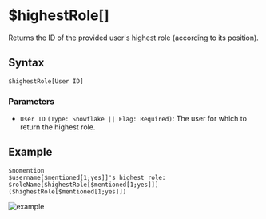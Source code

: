 # $highestRole[]
Returns the ID of the provided user's highest role (according to its position).

## Syntax
```
$highestRole[User ID]
```

### Parameters
- `User ID` `(Type: Snowflake || Flag: Required)`: The user for which to return the highest role.

## Example
```
$nomention
$username[$mentioned[1;yes]]'s highest role: $roleName[$highestRole[$mentioned[1;yes]]] ($highestRole[$mentioned[1;yes]])
```
![example](https://user-images.githubusercontent.com/69215413/123514088-e90ac880-d65e-11eb-9e40-66dd3485b321.png)
